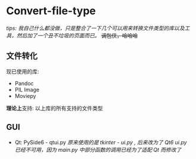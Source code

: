 # Convert-file-type

*tips: 我自己什么都没做，只是整合了一下几个可以用来转换文件类型的库以及工具，然后加了一个丑不垃圾的页面而已。*
~~调包侠，哈哈哈~~

## 文件转化
现已使用的库:
* Pandoc
* PIL Image
* Moviepy

**理论上**支持: 以上库的所有支持的文件类型

## GUI
* Qt: PySide6 - qtui.py
*原来使用的是 tkinter - ui.py , 后来改为了 Qt6*
*ui.py 已经不可用，因为 main.py 中部分函数的调用已经为了适配 Qt 而修改了*
